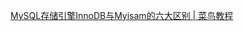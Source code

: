 
[MySQL存储引擎InnoDB与Myisam的六大区别 | 菜鸟教程](https://www.runoob.com/w3cnote/mysql-different-nnodb-myisam.html)
